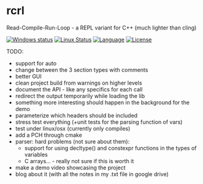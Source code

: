 # rcrl
Read-Compile-Run-Loop - a REPL variant for C++ (much lighter than cling)

[![Windows status](https://ci.appveyor.com/api/projects/status/fp0sqit57eorgswb/branch/master?svg=true)](https://ci.appveyor.com/project/onqtam/rcrl/branch/master)
[![Linux Status](https://travis-ci.org/onqtam/rcrl.svg?branch=master)](https://travis-ci.org/onqtam/rcrl)
[![Language](https://img.shields.io/badge/language-C++-blue.svg)](https://isocpp.org/)
[![License](http://img.shields.io/badge/license-MIT-blue.svg)](http://opensource.org/licenses/MIT)

TODO:

- support for auto
- change between the 3 section types with comments
- better GUI
- clean project build from warnings on higher levels
- document the API - like any specifics for each call
- redirect the output temporarily while loading the lib
- something more interesting should happen in the background for the demo
- parameterize which headers should be included
- stress test everything (+unit tests for the parsing function of vars)
- test under linux/osx (currently only compiles)
- add a PCH through cmake
- parser: hard problems (not sure about them):
    - support for using decltype() and constexpr functions in the types of variables
    - C arrays... - really not sure if this is worth it
- make a demo video showcasing the project
- blog about it (with all the notes in my .txt file in google drive)
